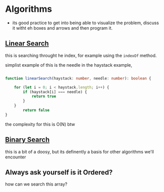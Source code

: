 # Algorithms

- its good practice to get into being able to visualize the problem, discuss it witht eh boxes and arrows and then program it.


## **<u>Linear Search</u>** 

this is searching throught he index, for example using the ```indexOf``` method. 


simplist example of this is the needle in the haystack example, 


```typescript 

function linearSearch(haystack: number, needle: number): boolean {

    for (let i = 0; i < haystack.length; i++) {
        if (haystack[i] === needle) {
            return true
        }
    }
        return false
}
```
the complexity for this is O(N) btw


## **<u>Binary Search</u>**

this is a bit of a doosy, but its definently a basis for other algorithms we'll encounter 

## Always ask yourself is it Ordered? 

how can we search this array? 

